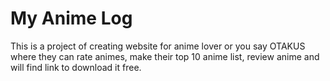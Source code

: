 # My Anime Log
This is a project of creating website for anime lover or you say OTAKUS where they can 
rate animes,
make their top 10 anime list,
review anime and
will find link to download it free.
